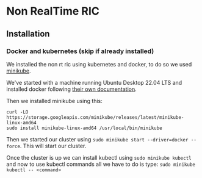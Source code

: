 # Non RealTime RIC

## Installation

### Docker and kubernetes (skip if already installed)

We installed the non rt ric using kubernetes and docker, to do so we used [minikube](https://minikube.sigs.k8s.io/docs/).

We've started with a machine running Ubuntu Desktop 22.04 LTS and installed docker following [their own documentation](https://docs.docker.com/engine/install/ubuntu/). 

Then we installed minikube using this:
```
curl -LO https://storage.googleapis.com/minikube/releases/latest/minikube-linux-amd64
sudo install minikube-linux-amd64 /usr/local/bin/minikube
```

Then we started our cluster using `sudo minikube start --driver=docker --force`. This will start our cluster.

Once the cluster is up we can install kubectl using `sudo minikube kubectl` and now to use kubectl commands all we have to do is type: `sudo minikube kubectl -- <command>`

<!--
missing details:
- clone it/dep repo
- run the chartsmuseum with `./dep/smo-install/scripts/layer-0/0-setup-charts-museum.sh`
- change all references of `kubectl` in `bin/deploy-nonrtric` for `minikube kubectl --`
- modify the recipe so it doesnt deploy the a1 simulator
- run `bin/deploy-nonrtric`
- profit
- undeploy by modifing `bin/undeploy-nonrtric` to use `minikube kubectl --` instead of `kubectl`
-->